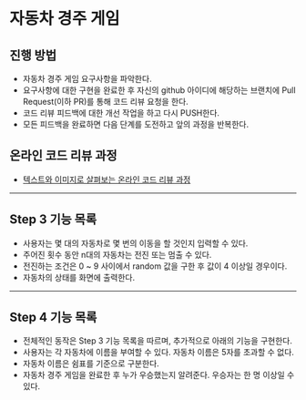 # 자동차 경주 게임

## 진행 방법

* 자동차 경주 게임 요구사항을 파악한다.
* 요구사항에 대한 구현을 완료한 후 자신의 github 아이디에 해당하는 브랜치에 Pull Request(이하 PR)를 통해 코드 리뷰 요청을 한다.
* 코드 리뷰 피드백에 대한 개선 작업을 하고 다시 PUSH한다.
* 모든 피드백을 완료하면 다음 단계를 도전하고 앞의 과정을 반복한다.

## 온라인 코드 리뷰 과정

* [텍스트와 이미지로 살펴보는 온라인 코드 리뷰 과정](https://github.com/next-step/nextstep-docs/tree/master/codereview)

---

## Step 3 기능 목록

* 사용자는 몇 대의 자동차로 몇 번의 이동을 할 것인지 입력할 수 있다.
* 주어진 횟수 동안 n대의 자동차는 전진 또는 멈출 수 있다.
* 전진하는 조건은 0 ~ 9 사이에서 random 값을 구한 후 값이 4 이상일 경우이다.
* 자동차의 상태를 화면에 출력한다.

---

## Step 4 기능 목록

* 전체적인 동작은 Step 3 기능 목록을 따르며, 추가적으로 아래의 기능을 구현한다.
* 사용자는 각 자동차에 이름을 부여할 수 있다. 자동차 이름은 5자를 초과할 수 없다.
* 자동차 이름은 쉼표를 기준으로 구분한다.
* 자동차 경주 게임을 완료한 후 누가 우승했는지 알려준다. 우승자는 한 명 이상일 수 있다.